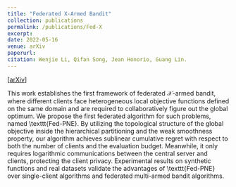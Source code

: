 ```yaml
---
title: "Federated X-Armed Bandit"
collection: publications
permalink: /publications/Fed-X
excerpt: 
date: 2022-05-16
venue: arXiv
paperurl:
citation: Wenjie Li, Qifan Song, Jean Honorio, Guang Lin. 
---
```

[[arXiv](https://arxiv.org/abs/2205.15268)]

This work establishes the first framework of federated $\mathcal{X}$-armed bandit, where different clients face heterogeneous local objective functions defined on the same domain and are required to collaboratively figure out the global optimum. We propose the first federated algorithm for such problems, named \texttt{Fed-PNE}. By utilizing the topological structure of the global objective inside the hierarchical partitioning and the weak smoothness property, our algorithm achieves sublinear cumulative regret with respect to both the number of clients and the evaluation budget. Meanwhile, it only requires logarithmic communications between the central server and clients, protecting the client privacy. Experimental results on synthetic functions and real datasets validate the advantages of \texttt{Fed-PNE} over single-client algorithms and federated multi-armed bandit algorithms. 